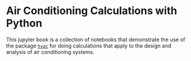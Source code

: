 # Air Conditioning Calculations with Python

This jupyter book is a collection of notebooks that demonstrate the use
of the package [`hvac`](https://github.com/TomLXXVI/HVAC) for doing calculations that apply to the design and analysis of air conditioning systems.
